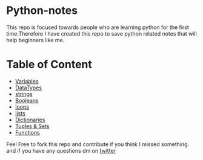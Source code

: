 # Python-notes
This repo is focused towards people who are learning python for the first time.Therefore I have created this repo to save python related notes that will help beginners like me. 

# Table of Content

* [Variables](markdown-version/variables.md)
* [DataTypes](markdown-version/data-types.md)
* [strings](markdown-version/strings.md)
* [Booleans](markdown-version/booleans.md)
* [loops](markdown-version/loops.md)
* [lists](markdown-version/lists.md)
* [Dictionaries](markdown-version/dictionary.md)
* [Tuples & Sets](markdown-version/tuples_and_sets.md)
* [Functions](markdown-version/functions.md)
 


Feel Free to fork this repo and contribute if you think I missed something.
and if you have any questions dm on  [twitter](http://www.twitter.com/muhammad_o7)